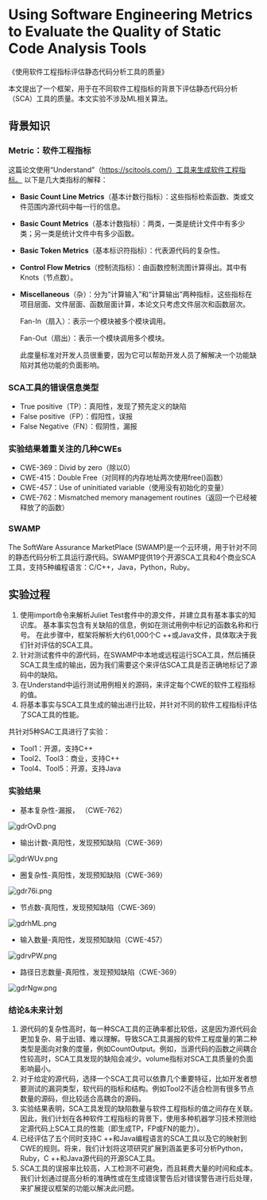 # Using Software Engineering Metrics to Evaluate the Quality of Static Code Analysis Tools

《使用软件工程指标评估静态代码分析工具的质量》

本文提出了一个框架，用于在不同软件工程指标的背景下评估静态代码分析（SCA）工具的质量。本文实验不涉及ML相关算法。

## 背景知识

### Metric：软件工程指标

 这篇论文使用“Understand”（https://scitools.com/）工具来生成软件工程指标。 以下是几大类指标的解释：

- **Basic Count Line Metrics**（基本计数行指标）：这些指标检索函数、类或文件范围内源代码中每一行的信息。

- **Basic Count Metrics**（基本计数指标）：两类，一类是统计文件中有多少类；另一类是统计文件中有多少函数。

- **Basic Token Metrics**（基本标识符指标）：代表源代码的复杂性。

- **Control Flow Metrics**（控制流指标）：由函数控制流图计算得出。其中有Knots（节点数）。

- **Miscellaneous**（杂）：分为“计算输入”和“计算输出”两种指标，这些指标在项目层面、文件层面、函数层面计算，本论文只考虑文件层次和函数层次。

  Fan-In（扇入）：表示一个模块被多个模块调用。

  Fan-Out（扇出）：表示一个模块调用多个模块。

  此度量标准对开发人员很重要，因为它可以帮助开发人员了解解决一个功能缺陷对其他功能的负面影响。

### SCA工具的错误信息类型

- True positive（TP）：真阳性，发现了预先定义的缺陷
- False positive（FP）：假阳性，误报
- False Negative（FN）：假阴性，漏报

### 实验结果着重关注的几种CWEs

- CWE-369：Divid by zero（除以0）
- CWE-415：Double Free（对同样的内存地址两次使用free()函数）
- CWE-457：Use of uninitiated variable（使用没有初始化的变量）
- CWE-762：Mismatched memory management routines（返回一个已经被释放了的函数）

### SWAMP

The SoftWare Assurance MarketPlace (SWAMP)是一个云环境，用于针对不同的静态代码分析工具运行源代码。SWAMP提供19个开源SCA工具和4个商业SCA工具，支持5种编程语言：C/C++，Java，Python，Ruby。



## 实验过程

1. 使用import命令来解析Juliet Test套件中的源文件，并建立具有基本事实的知识库。 基本事实包含有关缺陷的信息，例如在测试用例中标记的函数名称和行号。 在此步骤中，框架将解析大约61,000个C ++或Java文件，具体取决于我们针对评估的SCA工具。
2. 针对测试套件中的源代码，在SWAMP中本地或远程运行SCA工具，然后捕获SCA工具生成的输出，因为我们需要这个来评估SCA工具是否正确地标记了源码中的缺陷。
3. 在Understand中运行测试用例相关的源码，来评定每个CWE的软件工程指标的值。
4. 将基本事实与SCA工具生成的输出进行比较，并针对不同的软件工程指标评估了SCA工具的性能。

共针对5种SAC工具进行了实验：

- Tool1：开源，支持C++
- Tool2、Tool3：商业，支持C++
- Tool4、Tool5：开源，支持Java



### 实验结果

- 基本复杂性-漏报， （CWE-762） 

![gdrOvD.png](https://t1.picb.cc/uploads/2019/11/08/gdrOvD.png)



- 输出计数-真阳性，发现预知缺陷（CWE-369）

![gdrWUv.png](https://t1.picb.cc/uploads/2019/11/08/gdrWUv.png)



- 圈复杂性-真阳性，发现预知缺陷（CWE-369）

![gdr76i.png](https://t1.picb.cc/uploads/2019/11/08/gdr76i.png)



- 节点数-真阳性，发现预知缺陷（CWE-369）

![gdrhML.png](https://t1.picb.cc/uploads/2019/11/08/gdrhML.png)



- 输入数量-真阳性，发现预知缺陷（CWE-457）

![gdrvPW.png](https://t1.picb.cc/uploads/2019/11/08/gdrvPW.png)



- 路径日志数量-真阳性，发现预知缺陷（CWE-369）

![gdrNgw.png](https://t1.picb.cc/uploads/2019/11/08/gdrNgw.png)

### 结论&未来计划

1. 源代码的复杂性高时，每一种SCA工具的正确率都比较低，这是因为源代码会更加复杂、易于出错、难以理解。导致SCA工具漏报的软件工程度量的第二种类型是面向对象的度量，例如CountOutput。例如，当源代码的函数之间耦合性较高时，SCA工具发现的缺陷会减少。volume指标对SCA工具质量的负面影响最小。
2. 对于给定的源代码，选择一个SCA工具可以依靠几个重要特征，比如开发者想要测试的漏洞类型，软代码的指标和结构。例如Tool2不适合检测有很多节点数量的源码，但比较适合高耦合的源码。
3. 实验结果表明，SCA工具发现的缺陷数量与软件工程指标的值之间存在关联。因此，我们计划在各种软件工程指标的背景下，使用多种机器学习技术预测给定源代码上SCA工具的性能（即生成TP，FP或FN的能力）。
4. 已经评估了五个同时支持C ++和Java编程语言的SCA工具以及它的映射到CWE的规则。将来，我们计划将这项研究扩展到涵盖更多可分析Python，Ruby，C ++和Java源代码的开源SCA工具。
5. SCA工具的误报率比较高，人工检测不可避免，而且耗费大量的时间和成本。我们计划通过提高分析的准确性或在生成错误警告后对错误警告进行后处理，来扩展提议框架的功能以解决此问题。